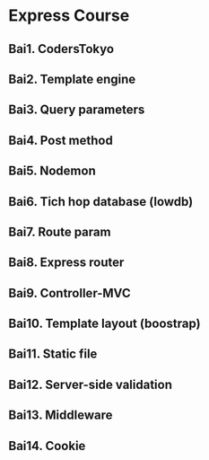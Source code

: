 # Express Course

## Bai1. CodersTokyo
## Bai2. Template engine
## Bai3. Query parameters
## Bai4. Post method
## Bai5. Nodemon
## Bai6. Tich hop database (lowdb)
## Bai7. Route param
## Bai8. Express router
## Bai9. Controller-MVC
## Bai10. Template layout (boostrap)
## Bai11. Static file
## Bai12. Server-side validation
## Bai13. Middleware
## Bai14. Cookie
